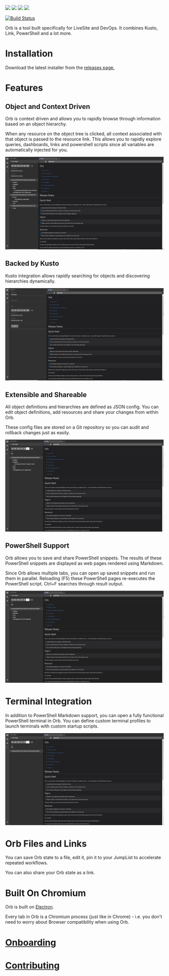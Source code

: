 ![](https://img.shields.io/badge/node-8.15.0-blue.svg)
![](https://img.shields.io/badge/electron-2.0.9-blue.svg)
![](https://img.shields.io/badge/typescript-2.5.3-blue.svg)
![](https://img.shields.io/badge/platform-win--64%20%7C%20win--32-success.svg)

[![Build Status](https://dev.azure.com/orbPipeline/Orb/_apis/build/status/Microsoft.Orb?branchName=master)](https://dev.azure.com/orbPipeline/Orb/_build/latest?definitionId=1&branchName=master)

Orb is a tool built specifically for LiveSite and DevOps. It combines Kusto, Link, PowerShell and a lot more.

# Installation
Download the latest installer from the [releases page.](https://github.com/microsoft/Orb/releases)

# Features
## Object and Context Driven
Orb is context driven and allows you to rapidly browse through information based on an object hierarchy.

When any resource on the object tree is clicked, all context associated with that object is passed to the resource link.
This allows you to rapidly explore queries, dashboards, links and powershell scripts since all variables are automatically injected for you.

![](gifs/ObjectAndContextDriven.gif)

## Backed by Kusto
Kusto integration allows rapidly searching for objects and discovering hierarchies dynamically.

![](gifs/BackedByKusto.gif)
## Extensible and Shareable
All object definitions and hierarchies are defined as JSON config. You can edit object definitions, add resources and share your changes from within Orb.

These config files are stored on a Git repository so you can audit and rollback changes just as easily.

![](gifs/ExtensibleAndShareable.gif)
## PowerShell Support
Orb allows you to save and share PowerShell snippets. The results of these PowerShell snippets are displayed as web pages rendered using Markdown.

Since Orb allows multiple tabs, you can open up saved snippets and run them in parallel. Reloading (F5) these PowerShell pages re-executes the PowerShell script. Ctrl+F searches through result output.

![](gifs/PowerShellSupport.gif)
# Terminal Integration
In addition to PowerShell Markdown support, you can open a fully functional PowerShell terminal in Orb.
You can define custom terminal profiles to launch terminals with custom startup scripts.

![](gifs/TerminalIntegration.gif)
# Orb Files and Links
You can save Orb state to a file, edit it, pin it to your JumpList to accelerate repeated workflows.

You can also share your Orb state as a link.

# Built On Chromium
Orb is built on [Electron](https://electronjs.org/).

Every tab in Orb is a Chromium process (just like in Chrome) - i.e. you don't need to worry about Browser compatibility when using Orb.

# [Onboarding](ONBOARDING.md)

# [Contributing](CONTRIBUTING.md)


